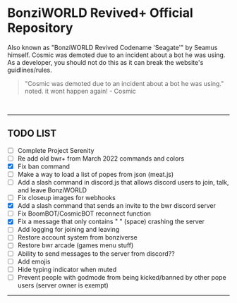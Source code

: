 # BonziWORLD Revived+ Official Repository

Also known as "BonziWORLD Revived Codename 'Seagate'" by Seamus himself.
Cosmic was demoted due to an incident about a bot he was using. As a developer, you should not do this as it can break the website's guidlines/rules.

> "Cosmic was demoted due to an incident about a bot he was using." noted. it wont happen again! - Cosmic

<br>
<hr>

## TODO LIST
- [ ] Complete Project Serenity
- [ ] Re add old bwr+ from March 2022 commands and colors
- [x] Fix ban command
- [ ] Make a way to load a list of popes from json (meat.js)
- [ ] Add a slash command in discord.js that allows discord users to join, talk, and leave BonziWORLD
- [ ] Fix closeup images for webhooks
- [x] Add a slash command that sends an invite to the bwr discord server
- [ ] Fix BoomBOT/CosmicBOT reconnect function
- [x] Fix a message that only contains " " (space) crashing the server
- [ ] Add logging for joining and leaving
- [ ] Restore account system from bonziverse
- [ ] Restore bwr arcade (games menu stuff)
- [ ] Ability to send messages to the server from discord??
- [ ] Add emojis
- [ ] Hide typing indicator when muted
- [ ] Prevent people with godmode from being kicked/banned by other pope users (server owner is exempt)

<hr>
